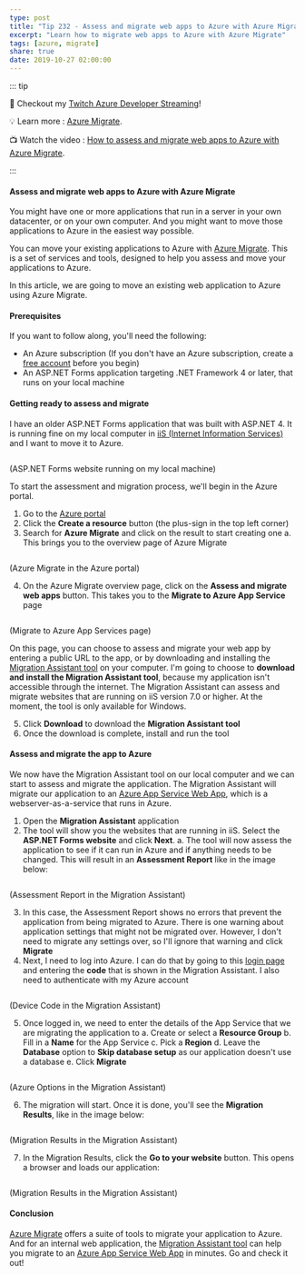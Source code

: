 ```yaml
---
type: post
title: "Tip 232 - Assess and migrate web apps to Azure with Azure Migrate"
excerpt: "Learn how to migrate web apps to Azure with Azure Migrate"
tags: [azure, migrate]
share: true
date: 2019-10-27 02:00:00
---
```


::: tip 

:unicorn: Checkout my [Twitch Azure Developer Streaming](https://twitch.tv/mbcrump?WT.mc_id=azure-azuredevtips-azureappsdev)!

:bulb: Learn more : [Azure Migrate](https://docs.microsoft.com/azure/migrate/migrate-services-overview?WT.mc_id=docs-azuredevtips-azureappsdev). 

:tv: Watch the video : [How to assess and migrate web apps to Azure with Azure Migrate](https://www.youtube.com/watch?v=_7wV-PrkaBY&list=PLLasX02E8BPCNCK8Thcxu-Y-XcBUbhFWC&index=2?WT.mc_id=youtube-azuredevtips-azureappsdev).


:::

#### Assess and migrate web apps to Azure with Azure Migrate

You might have one or more applications that run in a server in your own datacenter, or on your own computer. And you might want to move those applications to Azure in the easiest way possible. 

You can move your existing applications to Azure with [Azure Migrate](https://docs.microsoft.com/azure/migrate/migrate-services-overview?WT.mc_id=docs-azuredevtips-azureappsdev). This is a set of services and tools, designed to help you assess and move your applications to Azure.  

In this article, we are going to move an existing web application to Azure using Azure Migrate.

#### Prerequisites

If you want to follow along, you'll need the following:
* An Azure subscription (If you don't have an Azure subscription, create a [free account](https://azure.microsoft.com/free/?WT.mc_id=azure-azuredevtips-azureappsdev) before you begin)
* An ASP.NET Forms application targeting .NET Framework 4 or later, that runs on your local machine

#### Getting ready to assess and migrate

I have an older ASP.NET Forms application that was built with ASP.NET 4. It is running fine on my local computer in [iiS (Internet Information Services)](https://www.iis.net/) and I want to move it to Azure.

<img :src="$withBase('/files/32original.png')">

(ASP.NET Forms website running on my local machine)

To start the assessment and migration process, we'll begin in the Azure portal.
1. Go to the [Azure portal](https://portal.azure.com/?WT.mc_id=azure-azuredevtips-azureappsdev)
2. Click the **Create a resource** button (the plus-sign in the top left corner)
3. Search for **Azure Migrate** and click on the result to start creating one
   a. This brings you to the overview page of Azure Migrate

<img :src="$withBase('/files/32migratehome.png')">

(Azure Migrate in the Azure portal)

4. On the Azure Migrate overview page, click on the **Assess and migrate web apps** button. This takes you to the **Migrate to Azure App Service** page

<img :src="$withBase('/files/32migratedownload.png')">

(Migrate to Azure App Services page)

On this page, you can choose to assess and migrate your web app by entering a public URL to the app, or by downloading and installing the [Migration Assistant tool](https://appmigration.microsoft.com/readiness?WT.mc_id=microsoft-azuredevtips-azureappsdev) on your computer.
I'm going to choose to **download and install the Migration Assistant tool**, because my application isn't accessible through the internet. The Migration Assistant can assess and migrate websites that are running on iiS version 7.0 or higher. At the moment, the tool is only available for Windows. 

5. Click **Download** to download the **Migration Assistant tool**
6. Once the download is complete, install and run the tool

#### Assess and migrate the app to Azure

We now have the Migration Assistant tool on our local computer and we can start to assess and migrate the application.
The Migration Assistant will migrate our application to an [Azure App Service Web App](https://azure.microsoft.com/services/app-service/web?WT.mc_id=azure-azuredevtips-azureappsdev), which is a webserver-as-a-service that runs in Azure. 

1. Open the **Migration Assistant** application
2. The tool will show you the websites that are running in iiS. Select the **ASP.NET Forms website** and click **Next**. 
   a. The tool will now assess the application to see if it can run in Azure and if anything needs to be changed. This will result in an **Assessment Report** like in the image below:

<img :src="$withBase('/files/32migrationtool.png')">

(Assessment Report in the Migration Assistant)

3. In this case, the Assessment Report shows no errors that prevent the application from being migrated to Azure. There is one warning about application settings that might not be migrated over. However, I don't need to migrate any settings over, so I'll ignore that warning and click **Migrate**
4. Next, I need to log into Azure. I can do that by going to this [login page](https://microsoft.com/devicelogin?WT.mc_id=microsoft-azuredevtips-azureappsdev) and entering the **code** that is shown in the Migration Assistant. I also need to authenticate with my Azure account    

<img :src="$withBase('/files/32authenticate.png')">

(Device Code in the Migration Assistant)

5. Once logged in, we need to enter the details of the App Service that we are migrating the application to
   a. Create or select a **Resource Group**
   b. Fill in a **Name** for the App Service
   c. Pick a **Region**
   d. Leave the **Database** option to **Skip database setup** as our application doesn't use a database
   e. Click **Migrate**

<img :src="$withBase('/files/32azureoptions.png')">

(Azure Options in the Migration Assistant)

6. The migration will start. Once it is done, you'll see the **Migration Results**, like in the image below:

<img :src="$withBase('/files/32migrationresults.png')">

(Migration Results in the Migration Assistant)

7. In the Migration Results, click the **Go to your website** button. This opens a browser and loads our application:

<img :src="$withBase('/files/32result.png')">

(Migration Results in the Migration Assistant)

#### Conclusion

[Azure Migrate](https://docs.microsoft.com/azure/migrate/migrate-services-overview?WT.mc_id=docs-azuredevtips-azureappsdev) offers a suite of tools to migrate your application to Azure. And for an internal web application, the [Migration Assistant tool](https://appmigration.microsoft.com/readiness?WT.mc_id=microsoft-azuredevtips-azureappsdev) can help you migrate to an [Azure App Service Web App](https://azure.microsoft.com/services/app-service/web?WT.mc_id=azure-azuredevtips-azureappsdev) in minutes. Go and check it out!


